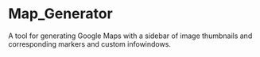 # Map_Generator
A tool for generating Google Maps with a sidebar of image thumbnails and corresponding markers and custom infowindows.
